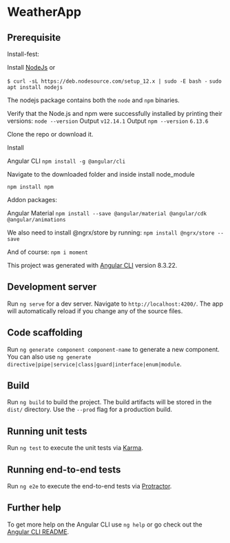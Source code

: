# WeatherApp


## Prerequisite

Install-fest:

Install [NodeJs](https://nodejs.org/en/download/) or

 `$ curl -sL https://deb.nodesource.com/setup_12.x | sudo -E bash -`
 `sudo apt install nodejs`

The nodejs package contains both the `node` and `npm` binaries.

Verify that the Node.js and npm were successfully installed by printing their versions:
`node --version`
Output
`v12.14.1`
Output
`npm --version`
`6.13.6`

Clone the repo or download it.

Install 

Angular CLI
`npm install -g @angular/cli`

Navigate to the downloaded folder and inside install node_module

`npm install npm`

Addon packages:

Angular Material
`npm install --save @angular/material @angular/cdk @angular/animations`

We also need to install @ngrx/store by running:
`npm install @ngrx/store --save`

And of course:
`npm i moment`





This project was generated with [Angular CLI](https://github.com/angular/angular-cli) version 8.3.22.

## Development server

Run `ng serve` for a dev server. Navigate to `http://localhost:4200/`. The app will automatically reload if you change any of the source files.

## Code scaffolding

Run `ng generate component component-name` to generate a new component. You can also use `ng generate directive|pipe|service|class|guard|interface|enum|module`.

## Build

Run `ng build` to build the project. The build artifacts will be stored in the `dist/` directory. Use the `--prod` flag for a production build.

## Running unit tests

Run `ng test` to execute the unit tests via [Karma](https://karma-runner.github.io).

## Running end-to-end tests

Run `ng e2e` to execute the end-to-end tests via [Protractor](http://www.protractortest.org/).

## Further help

To get more help on the Angular CLI use `ng help` or go check out the [Angular CLI README](https://github.com/angular/angular-cli/blob/master/README.md).
